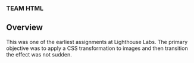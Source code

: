 ### TEAM HTML

## Overview

This was one of the earliest assignments at Lighthouse Labs. The primary objective was to apply a CSS transformation to images and then transition the effect was not sudden.

